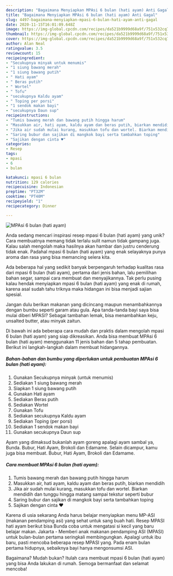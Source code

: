 ```yaml
---
description: "Bagaimana Menyiapkan MPAsi 6 bulan (hati ayam) Anti Gagal"
title: "Bagaimana Menyiapkan MPAsi 6 bulan (hati ayam) Anti Gagal"
slug: 4497-bagaimana-menyiapkan-mpasi-6-bulan-hati-ayam-anti-gagal
date: 2020-11-15T16:01:09.648Z
image: https://img-global.cpcdn.com/recipes/da521b9999d68a9f/751x532cq70/mpasi-6-bulan-hati-ayam-foto-resep-utama.jpg
thumbnail: https://img-global.cpcdn.com/recipes/da521b9999d68a9f/751x532cq70/mpasi-6-bulan-hati-ayam-foto-resep-utama.jpg
cover: https://img-global.cpcdn.com/recipes/da521b9999d68a9f/751x532cq70/mpasi-6-bulan-hati-ayam-foto-resep-utama.jpg
author: Alan Neal
ratingvalue: 3.5
reviewcount: 15
recipeingredient:
- "Secukupnya minyak untuk menumis"
- "1 siung bawang merah"
- "1 siung bawang putih"
- " Hati ayam"
- " Beras putih"
- " Wortel"
- " Tofu"
- "secukupnya Kaldu ayam"
- " Toping per porsi"
- "1 sendok makan bayi"
- "secukupnya Daun sup"
recipeinstructions:
- "Tumis bawang merah dan bawang putih hingga harum"
- "Masukkan air, hati ayam, kaldu ayam dan beras putih, biarkan mendidih"
- "Jika air sudah mulai kurang, masukkan tofu dan wortel. Biarkan mendidih dan tunggu hingga matang sampai tekstur seperti bubur"
- "Saring bubur dan sajikan di mangkok bayi serta tambahkan toping"
- "Sajikan dengan cinta ♥️"
categories:
- Resep
tags:
- mpasi
- 6
- bulan

katakunci: mpasi 6 bulan 
nutrition: 129 calories
recipecuisine: Indonesian
preptime: "PT32M"
cooktime: "PT40M"
recipeyield: "1"
recipecategory: Dinner

---
```



![MPAsi 6 bulan (hati ayam)](https://img-global.cpcdn.com/recipes/da521b9999d68a9f/751x532cq70/mpasi-6-bulan-hati-ayam-foto-resep-utama.jpg)

Anda sedang mencari inspirasi resep mpasi 6 bulan (hati ayam) yang unik? Cara membuatnya memang tidak terlalu sulit namun tidak gampang juga. Kalau salah mengolah maka hasilnya akan hambar dan justru cenderung tidak enak. Padahal mpasi 6 bulan (hati ayam) yang enak selayaknya punya aroma dan rasa yang bisa memancing selera kita.

Ada beberapa hal yang sedikit banyak berpengaruh terhadap kualitas rasa dari mpasi 6 bulan (hati ayam), pertama dari jenis bahan, lalu pemilihan bahan segar, sampai cara membuat dan menyajikannya. Tak perlu pusing kalau hendak menyiapkan mpasi 6 bulan (hati ayam) yang enak di rumah, karena asal sudah tahu triknya maka hidangan ini bisa menjadi sajian spesial.

Jangan dulu berikan makanan yang dicincang maupun menambahkannya dengan bumbu seperti garam atau gula. Apa tanda-tanda bayi saya bisa mulai diberi MPASI? Sebagai tambahan lemak, bisa menambahkan keju, unsalted butter, atau minyak zaitun.


Di bawah ini ada beberapa cara mudah dan praktis dalam mengolah mpasi 6 bulan (hati ayam) yang siap dikreasikan. Anda bisa membuat MPAsi 6 bulan (hati ayam) menggunakan 11 jenis bahan dan 5 tahap pembuatan. Berikut ini langkah-langkah dalam membuat hidangannya.

<!--inarticleads1-->

##### Bahan-bahan dan bumbu yang diperlukan untuk pembuatan MPAsi 6 bulan (hati ayam):

1. Gunakan Secukupnya minyak (untuk menumis)
1. Sediakan 1 siung bawang merah
1. Siapkan 1 siung bawang putih
1. Gunakan  Hati ayam
1. Sediakan  Beras putih
1. Sediakan  Wortel
1. Gunakan  Tofu
1. Sediakan secukupnya Kaldu ayam
1. Sediakan  Toping (per porsi)
1. Sediakan 1 sendok makan bayi
1. Gunakan secukupnya Daun sup


Ayam yang dimaksud bukanlah ayam goreng apalagi ayam sambal ya, Bunda. Bubur, Hati Ayam, Brokoli dan Edamame. Selain dicampur, kamu juga bisa membuat. Bubur, Hati Ayam, Brokoli dan Edamame. 

<!--inarticleads2-->

##### Cara membuat MPAsi 6 bulan (hati ayam):

1. Tumis bawang merah dan bawang putih hingga harum
1. Masukkan air, hati ayam, kaldu ayam dan beras putih, biarkan mendidih
1. Jika air sudah mulai kurang, masukkan tofu dan wortel. Biarkan mendidih dan tunggu hingga matang sampai tekstur seperti bubur
1. Saring bubur dan sajikan di mangkok bayi serta tambahkan toping
1. Sajikan dengan cinta ♥️


Karena di usia sekarang Anda harus belajar menyiapkan menu MP-ASI (makanan pendamping asi) yang sehat untuk sang buah hati. Resep MPASI hati ayam berikut bisa Bunda coba untuk mengatasi si kecil yang baru belajar makan. Jakarta - Memberi anak makanan pendamping ASI (MPASI) untuk bulan-bulan pertama seringkali membingungkan. Apalagi untuk ibu baru, pasti mencoba beberapa resep MPASI yang. Pada enam bulan pertama hidupnya, sebaiknya bayi hanya mengonsumsi ASI. 

Bagaimana? Mudah bukan? Itulah cara membuat mpasi 6 bulan (hati ayam) yang bisa Anda lakukan di rumah. Semoga bermanfaat dan selamat mencoba!
